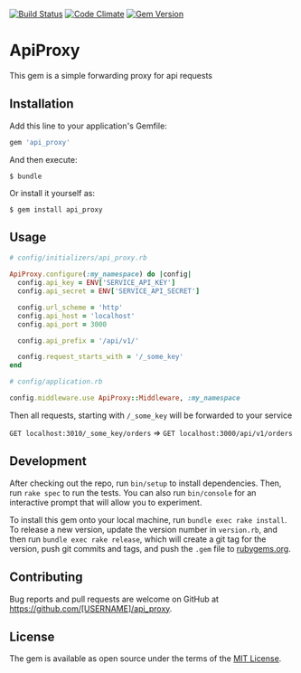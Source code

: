 [![Build Status](https://semaphoreci.com/api/v1/igormalinovskiy/api_proxy/branches/master/shields_badge.svg)](https://semaphoreci.com/igormalinovskiy/api_proxy)
[![Code Climate](https://codeclimate.com/github/psyipm/api_proxy/badges/gpa.svg)](https://codeclimate.com/github/psyipm/api_proxy)
[![Gem Version](https://badge.fury.io/rb/api_proxy.svg)](https://badge.fury.io/rb/api_proxy)

# ApiProxy

This gem is a simple forwarding proxy for api requests

## Installation

Add this line to your application's Gemfile:

```ruby
gem 'api_proxy'
```

And then execute:

    $ bundle

Or install it yourself as:

    $ gem install api_proxy

## Usage

```ruby
# config/initializers/api_proxy.rb

ApiProxy.configure(:my_namespace) do |config|
  config.api_key = ENV['SERVICE_API_KEY']
  config.api_secret = ENV['SERVICE_API_SECRET']

  config.url_scheme = 'http'
  config.api_host = 'localhost'
  config.api_port = 3000

  config.api_prefix = '/api/v1/'

  config.request_starts_with = '/_some_key'
end
```

```ruby
# config/application.rb

config.middleware.use ApiProxy::Middleware, :my_namespace
```

Then all requests, starting with `/_some_key` will be forwarded to your service

`GET localhost:3010/_some_key/orders` => `GET localhost:3000/api/v1/orders`

## Development

After checking out the repo, run `bin/setup` to install dependencies. Then, run `rake spec` to run the tests. You can also run `bin/console` for an interactive prompt that will allow you to experiment.

To install this gem onto your local machine, run `bundle exec rake install`. To release a new version, update the version number in `version.rb`, and then run `bundle exec rake release`, which will create a git tag for the version, push git commits and tags, and push the `.gem` file to [rubygems.org](https://rubygems.org).

## Contributing

Bug reports and pull requests are welcome on GitHub at https://github.com/[USERNAME]/api_proxy.

## License

The gem is available as open source under the terms of the [MIT License](https://opensource.org/licenses/MIT).
